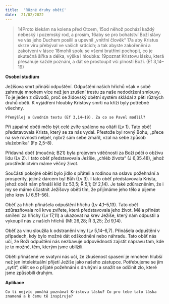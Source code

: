 ```yaml
---
title:  'Různé druhy obětí'
date:  21/02/2022
---
```


> <p></p>
> 14Proto klekám na kolena před Otcem, 15od něhož pochází každý nebeský i pozemský rod, a prosím, 16aby se pro bohatství Boží slávy ve vás jeho Duchem posílil a upevnil „vnitřní člověk“ 17a aby Kristus skrze víru přebýval ve vašich srdcích; a tak abyste zakořeněni a zakotveni v lásce 18mohli spolu se všemi bratřími pochopit, co je skutečná šířka a délka, výška i hloubka: 19poznat Kristovu lásku, která přesahuje každé poznání, a dát se prostoupit vší plností Boží. (Ef 3,14–19)

**Osobní studium**

Ježíšova smrt přináší odpuštění. Odpuštění našich hříchů však v sobě zahrnuje mnohem více než jen zrušení trestu za naše nedodržení smlouvy. To je jeden z důvodů, proč se židovský obětní systém skládal z pěti různých druhů obětí. K vyjádření hloubky Kristovy smrti na kříži byly potřebné všechny.

`Přemýšlej o úvodním textu (Ef 3,14–19). Za co se Pavel modlil?`

Při zápalné oběti mělo být celé zvíře spáleno na oltáři (Lv 1). Tato oběť představovala Krista, který se za nás vydal. Přestože byl rovný Bohu, „přece na své rovnosti nelpěl, nýbrž sám sebe zmařil, vzal na sebe způsob služebníka“ (Fp 2,5–8).

Přídavná oběť (moučná; B21) byla projevem vděčnosti za Boží péči o obživu lidu (Lv 2). I tato oběť představovala Ježíše, „chléb života“ (J 6,35.48), jehož prostřednictvím máme věčný život.

Součástí pokojné oběti bylo jídlo s přáteli a rodinou na oslavu požehnání a prosperity, jejímž dárcem byl Bůh (Lv 3). I tato oběť představovala Krista, jehož oběť nám přináší klid (Iz 53,5; Ř 5,1; Ef 2,14). Je také zdůrazněním, že i my se máme účastnit Ježíšovy oběti tím, že přijímáme jeho tělo a pijeme jeho krev (J 6,51–56).

Oběť za hřích přinášela odpuštění hříchu (Lv 4,1–5,13). Tato oběť zdůrazňovala roli krve zvířete, která představovala jeho život. Měla přinést smíření za hříchy (Lv 17,11) a ukazovat na krev Ježíše, který nám odpustil a vykoupil nás z našich hříchů (Mt 26,28; Ř 3,25; Žd 9,14).

Oběť za vinu sloužila k odstranění viny (Lv 5,14–6,7). Přinášela odpuštění v případech, kdy bylo možné dát odškodnění nebo náhradu. Tato oběť nás učí, že Boží odpuštění nás nezbavuje odpovědnosti zajistit nápravu tam, kde je to možné, těm, kterým jsme ublížili.

Oběti přinášené ve svatyni nás učí, že zkušenost spasení je mnohem hlubší než jen intelektuální přijetí Ježíše jako našeho zástupce. Potřebujeme se jím „sytit“, dělit se o přijaté požehnání s druhými a snažit se odčinit zlo, které jsme způsobili druhým.

**Aplikace**

`Co ti nejvíc pomáhá poznávat Kristovu lásku? Co pro tebe tato láska znamená a k čemu tě inspiruje?`